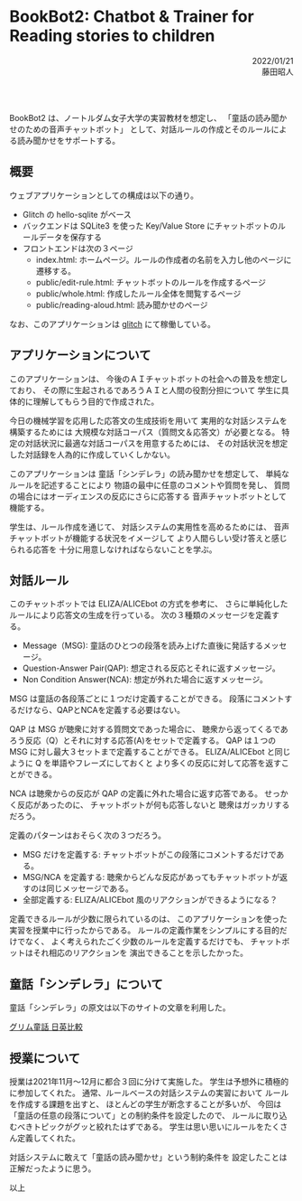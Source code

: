 # BookBot2: Chatbot & Trainer for Reading stories to children

<div style="text-align: right;">
2022/01/21<BR>
藤田昭人
</div>

<BR><BR>

BookBot2 は、ノートルダム女子大学の実習教材を想定し、
「童話の読み聞かせのための音声チャットボット」
として、対話ルールの作成とそのルールによる読み聞かせをサポートする。

## 概要

ウェブアプリケーションとしての構成は以下の通り。

  * Glitch の hello-sqlite がベース
  * バックエンドは SQLite3 を使った Key/Value Store にチャットボットのルールデータを保存する
  * フロントエンドは次の３ページ
    - index.html: ホームページ。ルールの作成者の名前を入力し他のページに遷移する。
    - public/edit-rule.html: チャットボットのルールを作成するページ
    - public/whole.html: 作成したルール全体を閲覧するページ
    - public/reading-aloud.html: 読み聞かせのページ

なお、このアプリケーションは
[glitch](https://alive-fuchsia-runner.glitch.me/)
にて稼働している。


## アプリケーションについて

このアプリケーションは、
今後のＡＩチャットボットの社会への普及を想定しており、
その際に生起されるであろうＡＩと人間の役割分担について
学生に具体的に理解してもらう目的で作成された。

今日の機械学習を応用した応答文の生成技術を用いて
実用的な対話システムを構築するためには
大規模な対話コーパス（質問文＆応答文）が必要となる。
特定の対話状況に最適な対話コーパスを用意するためには、
その対話状況を想定した対話録を人為的に作成していくしかない。

このアプリケーションは
童話「シンデレラ」の読み聞かせを想定して、
単純なルールを記述することにより
物語の最中に任意のコメントや質問を発し、
質問の場合にはオーディエンスの反応にさらに応答する
音声チャットボットとして機能する。

学生は、ルール作成を通じて、
対話システムの実用性を高めるためには、
音声チャットボットが機能する状況をイメージして
より人間らしい受け答えと感じられる応答を
十分に用意しなければならないことを学ぶ。

## 対話ルール

このチャットボットでは ELIZA/ALICEbot の方式を参考に、
さらに単純化したルールにより応答文の生成を行っている。
次の３種類のメッセージを定義する。

* Message（MSG): 童話のひとつの段落を読み上げた直後に発話するメッセージ。
* Question-Answer Pair(QAP): 想定される反応とそれに返すメッセージ。
* Non Condition Answer(NCA): 想定が外れた場合に返すメッセージ。

MSG は童話の各段落ごとに１つだけ定義することができる。
段落にコメントするだけなら、QAPとNCAを定義する必要はない。

QAP は MSG が聴衆に対する質問文であった場合に、
聴衆から返ってくるであろう反応（Q）とそれに対する応答(A)をセットで定義する。
QAP は１つの MSG に対し最大３セットまで定義することができる。
ELIZA/ALICEbot と同じように Q を単語やフレーズにしておくと
より多くの反応に対して応答を返すことができる。

NCA は聴衆からの反応が QAP の定義に外れた場合に返す応答である。
せっかく反応があったのに、
チャットボットが何も応答しないと
聴衆はガッカリするだろう。

定義のパターンはおそらく次の３つだろう。

* MSG だけを定義する: チャットボットがこの段落にコメントするだけである。
* MSG/NCA を定義する: 聴衆からどんな反応があってもチャットボットが返すのは同じメッセージである。
* 全部定義する: ELIZA/ALICEbot 風のリアクションができるようになる？

定義できるルールが少数に限られているのは、
このアプリケーションを使った実習を授業中に行ったからである。
ルールの定義作業をシンプルにする目的だけでなく、
よく考えられたごく少数のルールを定義するだけでも、
チャットボットはそれ相応のリアクションを
演出できることを示したかった。


## 童話「シンデレラ」について

童話「シンデレラ」の原文は以下のサイトの文章を利用した。

[グリム童話 日英比較](https://www.grimmstories.com/language.php?grimm=021&l=ja&r=en)


## 授業について

授業は2021年11月〜12月に都合３回に分けて実施した。
学生は予想外に積極的に参加してくれた。
通常、ルールベースの対話システムの実習において
ルールを作成する課題を出すと、
ほとんどの学生が断念することが多いが、
今回は「童話の任意の段落について」との制約条件を設定したので、
ルールに取り込むべきトピックがグッと絞れたはずである。
学生は思い思いにルールをたくさん定義してくれた。

対話システムに敢えて「童話の読み聞かせ」という制約条件を
設定したことは正解だったように思う。


以上